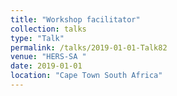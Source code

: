 ```yaml
---
title: "Workshop facilitator"
collection: talks
type: "Talk"
permalink: /talks/2019-01-01-Talk82
venue: "HERS-SA "
date: 2019-01-01
location: "Cape Town South Africa"
---
```

